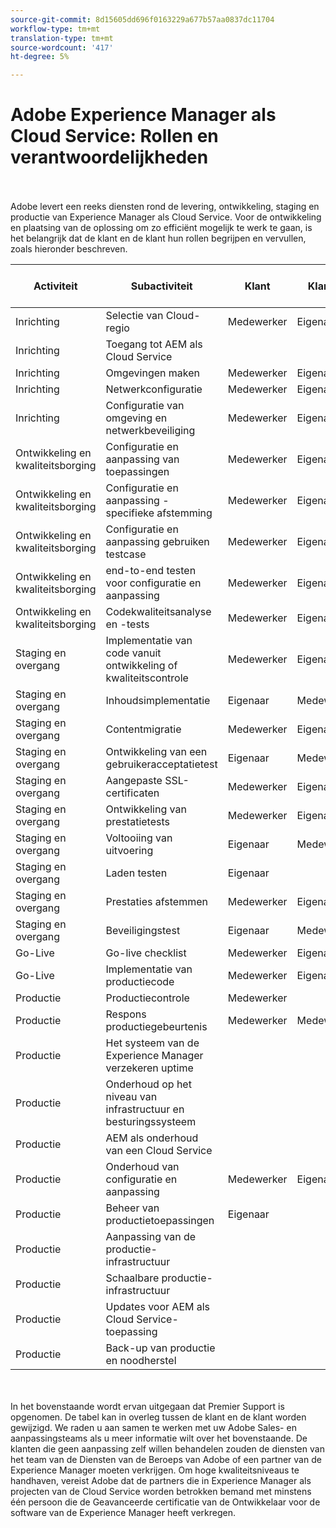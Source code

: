 ```yaml
---
source-git-commit: 8d15605dd696f0163229a677b57aa0837dc11704
workflow-type: tm+mt
translation-type: tm+mt
source-wordcount: '417'
ht-degree: 5%

---
```


# Adobe Experience Manager als Cloud Service: Rollen en verantwoordelijkheden

<br></br>
Adobe levert een reeks diensten rond de levering, ontwikkeling, staging en productie van Experience Manager als Cloud Service. Voor de ontwikkeling en plaatsing van de oplossing om zo efficiënt mogelijk te werk te gaan, is het belangrijk dat de klant en de klant hun rollen begrijpen en vervullen, zoals hieronder beschreven.


| Activiteit | Subactiviteit | Klant | Klanten | Adobe | Functionaliteit van Cloud Manager |
|---------------------------------|-------------------------------------------------------|-------------|-------------|---------|-----------------------------|
| Inrichting | Selectie van Cloud-regio | Medewerker | Eigenaar | Advisor | Ja |
| Inrichting | Toegang tot AEM als Cloud Service |  |  | Eigenaar | Ja |
| Inrichting | Omgevingen maken | Medewerker | Eigenaar | Advisor | Ja |
| Inrichting | Netwerkconfiguratie | Medewerker | Eigenaar | Advisor | Ja |
| Inrichting | Configuratie van omgeving en netwerkbeveiliging | Medewerker | Eigenaar | Advisor | Ja |
| Ontwikkeling en kwaliteitsborging | Configuratie en aanpassing van toepassingen | Medewerker | Eigenaar |  |  |
| Ontwikkeling en kwaliteitsborging | Configuratie en aanpassing - specifieke afstemming | Medewerker | Eigenaar |  |  |
| Ontwikkeling en kwaliteitsborging | Configuratie en aanpassing gebruiken testcase | Medewerker | Eigenaar |  |  |
| Ontwikkeling en kwaliteitsborging | end-to-end testen voor configuratie en aanpassing | Medewerker | Eigenaar |  |  |
| Ontwikkeling en kwaliteitsborging | Codekwaliteitsanalyse en -tests | Medewerker | Eigenaar | Advisor | Ja |
| Staging en overgang | Implementatie van code vanuit ontwikkeling of kwaliteitscontrole | Medewerker | Eigenaar | Advisor | Ja |
| Staging en overgang | Inhoudsimplementatie | Eigenaar | Medewerker |  |  |
| Staging en overgang | Contentmigratie | Medewerker | Eigenaar |  |  |
| Staging en overgang | Ontwikkeling van een gebruikeracceptatietest | Eigenaar | Medewerker |  |  |
| Staging en overgang | Aangepaste SSL-certificaten | Medewerker | Eigenaar | Advisor | Ja |
| Staging en overgang | Ontwikkeling van prestatietests | Medewerker | Eigenaar |  |  |
| Staging en overgang | Voltooiing van uitvoering | Eigenaar | Medewerker |  |  |
| Staging en overgang | Laden testen | Eigenaar |  |  |  |
| Staging en overgang | Prestaties afstemmen | Medewerker | Eigenaar |  |  |
| Staging en overgang | Beveiligingstest | Eigenaar | Medewerker |  |  |
| Go-Live | Go-live checklist | Medewerker | Eigenaar |  |  |
| Go-Live | Implementatie van productiecode | Medewerker | Eigenaar | Advisor | Ja |
| Productie | Productiecontrole | Medewerker |  | Eigenaar |  |
| Productie | Respons productiegebeurtenis | Medewerker | Medewerker | Eigenaar |  |
| Productie | Het systeem van de Experience Manager verzekeren uptime |  |  | Eigenaar |  |
| Productie | Onderhoud op het niveau van infrastructuur en besturingssysteem |  |  | Eigenaar |  |
| Productie | AEM als onderhoud van een Cloud Service |  |  | Eigenaar |  |
| Productie | Onderhoud van configuratie en aanpassing | Medewerker | Eigenaar |  |  |
| Productie | Beheer van productietoepassingen | Eigenaar |  |  |  |
| Productie | Aanpassing van de productie-infrastructuur |  |  | Eigenaar |  |
| Productie | Schaalbare productie-infrastructuur |  |  | Eigenaar |  |
| Productie | Updates voor AEM als Cloud Service-toepassing |  |  | Eigenaar |  |
| Productie | Back-up van productie en noodherstel |  |  | Eigenaar |  |

<br></br>
In het bovenstaande wordt ervan uitgegaan dat Premier Support is opgenomen. De tabel kan in overleg tussen de klant en de klant worden gewijzigd. We raden u aan samen te werken met uw Adobe Sales- en aanpassingsteams als u meer informatie wilt over het bovenstaande. De klanten die geen aanpassing zelf willen behandelen zouden de diensten van het team van de Diensten van de Beroeps van Adobe of een partner van de Experience Manager moeten verkrijgen. Om hoge kwaliteitsniveaus te handhaven, vereist Adobe dat de partners die in Experience Manager als projecten van de Cloud Service worden betrokken bemand met minstens één persoon die de Geavanceerde certificatie van de Ontwikkelaar voor de software van de Experience Manager heeft verkregen.
